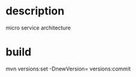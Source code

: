 description
=======
micro service architecture

build
=======
mvn versions:set -DnewVersion=<version> versions:commit